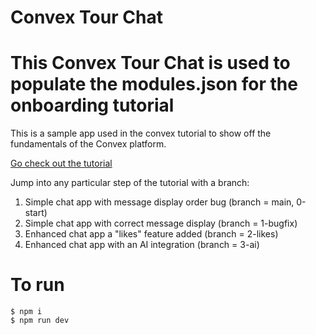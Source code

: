 # Convex Tour Chat

# This Convex Tour Chat is used to populate the modules.json for the onboarding tutorial

This is a sample app used in the convex tutorial to show off the fundamentals of
the Convex platform.

[Go check out the tutorial](https://convex.dev/start)

Jump into any particular step of the tutorial with a branch:

1.  Simple chat app with message display order bug (branch = main, 0-start)
1.  Simple chat app with correct message display (branch = 1-bugfix)
1.  Enhanced chat app a "likes" feature added (branch = 2-likes)
1.  Enhanced chat app with an AI integration (branch = 3-ai)

# To run

    $ npm i
    $ npm run dev
